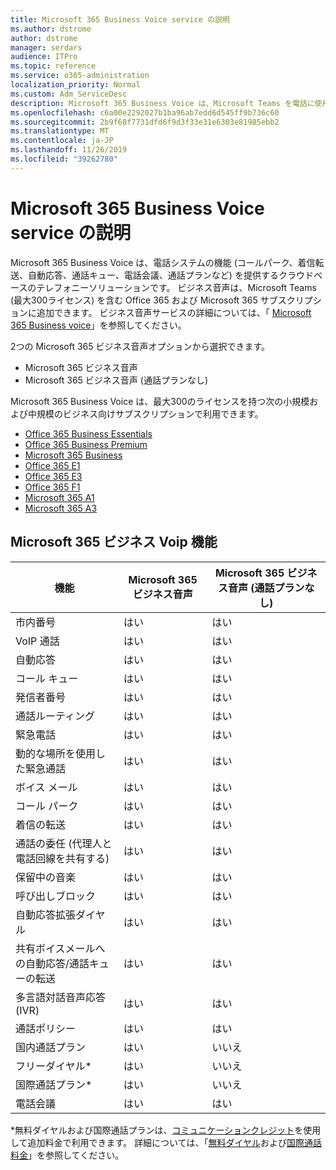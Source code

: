 ```yaml
---
title: Microsoft 365 Business Voice service の説明
ms.author: dstrome
author: dstrome
manager: serdars
audience: ITPro
ms.topic: reference
ms.service: o365-administration
localization_priority: Normal
ms.custom: Adm_ServiceDesc
description: Microsoft 365 Business Voice は、Microsoft Teams を電話に使用することを可能にするアドインサービスです。 これにより、電話システム、国内通話プラン、SMS、電話会議が統合されます。
ms.openlocfilehash: c6a00e2292027b1ba96ab7edd6d545ff9b736c60
ms.sourcegitcommit: 2b9f68f7731dfd6f9d3f33e31e6303e81985ebb2
ms.translationtype: MT
ms.contentlocale: ja-JP
ms.lasthandoff: 11/26/2019
ms.locfileid: "39262780"
---
```

# <a name="microsoft-365-business-voice-service-description"></a>Microsoft 365 Business Voice service の説明

Microsoft 365 Business Voice は、電話システムの機能 (コールパーク、着信転送、自動応答、通話キュー、電話会議、通話プランなど) を提供するクラウドベースのテレフォニーソリューションです。 ビジネス音声は、Microsoft Teams (最大300ライセンス) を含む Office 365 および Microsoft 365 サブスクリプションに追加できます。 ビジネス音声サービスの詳細については、「 [Microsoft 365 Business voice](https://docs.microsoft.com/MicrosoftTeams/business-voice/whats-business-voice)」を参照してください。

2つの Microsoft 365 ビジネス音声オプションから選択できます。

- Microsoft 365 ビジネス音声
- Microsoft 365 ビジネス音声 (通話プランなし)

Microsoft 365 Business Voice は、最大300のライセンスを持つ次の小規模および中規模のビジネス向けサブスクリプションで利用できます。

- [Office 365 Business Essentials](office-365-platform-service-description/office-365-platform-service-description.md)
- [Office 365 Business Premium](office-365-platform-service-description/office-365-platform-service-description.md)
- [Microsoft 365 Business](microsoft-365-business-service-description.md)
- [Office 365 E1](https://www.microsoft.com/en-us/microsoft-365/business/office-365-enterprise-e1-business-software?activetab=pivot%3aoverviewtab)
- [Office 365 E3](https://www.microsoft.com/en-us/microsoft-365/business/office-365-enterprise-e3-business-software?activetab=pivot%3aoverviewtab)
- [Office 365 F1](https://www.microsoft.com/en-us/microsoft-365/business/office-365-f1?activetab=pivot%3aoverviewtab)
- [Microsoft 365 A1](https://www.microsoft.com/en-us/microsoft-365/academic/compare-office-365-education-plans?activetab=tab:primaryr1)
- [Microsoft 365 A3](https://www.microsoft.com/en-us/microsoft-365/academic/compare-office-365-education-plans?activetab=tab:primaryr1)

## <a name="microsoft-365-business-voice-features"></a>Microsoft 365 ビジネス Voip 機能

| **機能**                                            | **Microsoft 365 ビジネス音声** | **Microsoft 365 ビジネス音声 (通話プランなし)** |
|--------------------------------------------------------|----------------------------------|-------------------------------------------------------|
| 市内番号                                          | はい                              | はい                                                   |
| VoIP 通話                                           | はい                              | はい                                                   |
| 自動応答                                        | はい                              | はい                                                   |
| コール キュー                                             | はい                              | はい                                                   |
| 発信者番号                                              | はい                              | はい                                                   |
| 通話ルーティング                                           | はい                              | はい                                                   |
| 緊急電話                                      | はい                              | はい                                                   |
| 動的な場所を使用した緊急通話                | はい                              | はい                                                   |
| ボイス メール                                             | はい                              | はい                                                   |
| コール パーク                                              | はい                              | はい                                                   |
| 着信の転送                                        | はい                              | はい                                                   |
| 通話の委任 (代理人と電話回線を共有する)   | はい                              | はい                                                   |
| 保留中の音楽                                          | はい                              | はい                                                   |
| 呼び出しブロック                                             | はい                              | はい                                                   |
| 自動応答拡張ダイヤル                       | はい                              | はい                                                   |
| 共有ボイスメールへの自動応答/通話キューの転送 | はい                              | はい                                                   |
| 多言語対話音声応答 (IVR)          | はい                              | はい                                                   |
| 通話ポリシー                                         | はい                              | はい                                                   |
| 国内通話プラン                                  | はい                              | いいえ                                                    |
| フリーダイヤル\*                                    | はい                              | いいえ                                                    |
| 国際通話プラン\*                           | はい                              | いいえ                                                    |
| 電話会議                                     | はい                              | はい                                                   |
 
\*無料ダイヤルおよび国際通話プランは、[コミュニケーションクレジット](https://docs.microsoft.com/microsoftteams/what-are-communications-credits)を使用して追加料金で利用できます。 詳細については、「[無料ダイヤル](https://docs.microsoft.com/microsoftteams/toll-free-dialing-limitations-and-restrictions)および[国際通話料金](https://products.office.com/microsoft-teams/online-meeting-solutions#Rates)」を参照してください。
